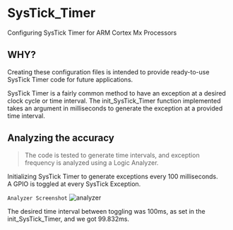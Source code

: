 # SysTick_Timer
 Configuring SysTick Timer for ARM Cortex Mx Processors

## WHY?
Creating these configuration files is intended to provide ready-to-use SysTick Timer code for future applications.

SysTick Timer is a fairly common method to have an exception at a desired clock cycle or time interval. The init_SysTick_Timer function implemented takes an argument in milliseconds to generate the exception at a provided time interval. 

## Analyzing the accuracy
>The code is tested to generate time intervals, and exception frequency is analyzed using a Logic Analyzer.

Initializing SysTick Timer to generate exceptions every 100 milliseconds.<br>
A GPIO is toggled at every SysTick Exception.
</br>

`Analyzer Screenshot`
![analyzer](SysTick_Timer\Others\analyzer.png)

The desired time interval between toggling was 100ms, as set in the init_SysTick_Timer, and we got 99.832ms.

